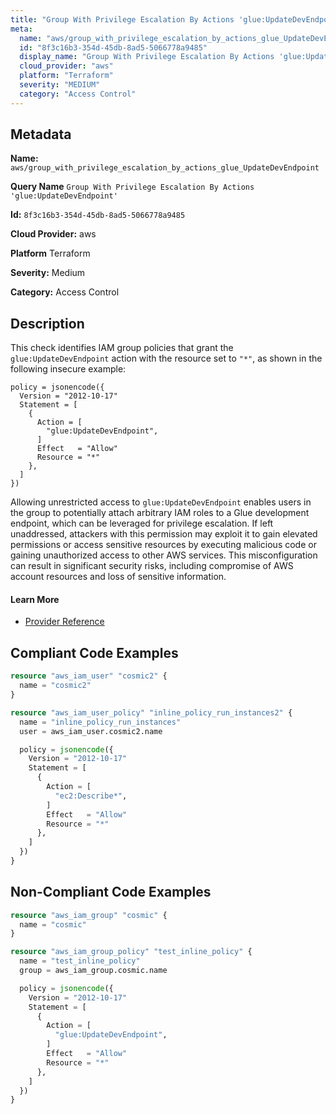 ```yaml
---
title: "Group With Privilege Escalation By Actions 'glue:UpdateDevEndpoint'"
meta:
  name: "aws/group_with_privilege_escalation_by_actions_glue_UpdateDevEndpoint"
  id: "8f3c16b3-354d-45db-8ad5-5066778a9485"
  display_name: "Group With Privilege Escalation By Actions 'glue:UpdateDevEndpoint'"
  cloud_provider: "aws"
  platform: "Terraform"
  severity: "MEDIUM"
  category: "Access Control"
---
```

## Metadata

**Name:** `aws/group_with_privilege_escalation_by_actions_glue_UpdateDevEndpoint`

**Query Name** `Group With Privilege Escalation By Actions 'glue:UpdateDevEndpoint'`

**Id:** `8f3c16b3-354d-45db-8ad5-5066778a9485`

**Cloud Provider:** aws

**Platform** Terraform

**Severity:** Medium

**Category:** Access Control

## Description
This check identifies IAM group policies that grant the `glue:UpdateDevEndpoint` action with the resource set to `"*"`, as shown in the following insecure example:

```
policy = jsonencode({
  Version = "2012-10-17"
  Statement = [
    {
      Action = [
        "glue:UpdateDevEndpoint",
      ]
      Effect   = "Allow"
      Resource = "*"
    },
  ]
})
```

Allowing unrestricted access to `glue:UpdateDevEndpoint` enables users in the group to potentially attach arbitrary IAM roles to a Glue development endpoint, which can be leveraged for privilege escalation. If left unaddressed, attackers with this permission may exploit it to gain elevated permissions or access sensitive resources by executing malicious code or gaining unauthorized access to other AWS services. This misconfiguration can result in significant security risks, including compromise of AWS account resources and loss of sensitive information.

#### Learn More

 - [Provider Reference](https://registry.terraform.io/providers/hashicorp/aws/latest/docs/resources/iam_group_policy#policy)


## Compliant Code Examples
```terraform
resource "aws_iam_user" "cosmic2" {
  name = "cosmic2"
}

resource "aws_iam_user_policy" "inline_policy_run_instances2" {
  name = "inline_policy_run_instances"
  user = aws_iam_user.cosmic2.name

  policy = jsonencode({
    Version = "2012-10-17"
    Statement = [
      {
        Action = [
          "ec2:Describe*",
        ]
        Effect   = "Allow"
        Resource = "*"
      },
    ]
  })
}

```
## Non-Compliant Code Examples
```terraform
resource "aws_iam_group" "cosmic" {
  name = "cosmic"
}

resource "aws_iam_group_policy" "test_inline_policy" {
  name = "test_inline_policy"
  group = aws_iam_group.cosmic.name

  policy = jsonencode({
    Version = "2012-10-17"
    Statement = [
      {
        Action = [
          "glue:UpdateDevEndpoint",
        ]
        Effect   = "Allow"
        Resource = "*"
      },
    ]
  })
}

```